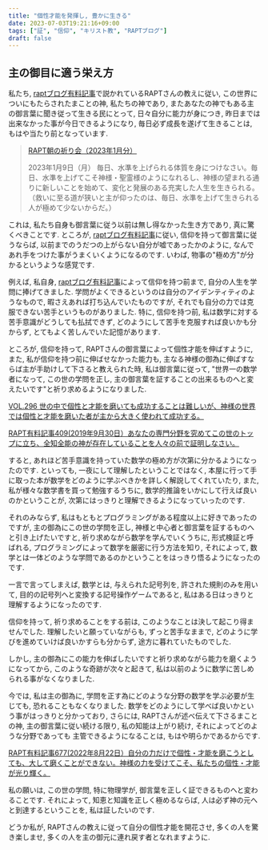```yaml
---
title: "個性才能を発揮し, 豊かに生きる"
date: 2023-07-03T19:21:16+09:00
tags: ["証", "信仰", "キリスト教", "RAPTブログ"]
draft: false
---
```


## 主の御目に適う栄え方
私たち, [raptブログ有料記事](https://rapt-neo.com/?page_id=30947)で説かれているRAPTさんの教えに従い,
この世界についにもたらされたまことの神, 私たちの神であり, またあなたの神でもある主の御言葉に聞き従って生きる民にとって,
日々自分に能力が身につき, 昨日までは出来なかった事が今日できるようになり, 毎日必ず成長を遂げて生きることは,
もはや当たり前となっています. 

> [RAPT朝の祈り会（2023年1月分）](https://rapt-neo.com/?page_id=57700)
>
> 2023年1月9日（月）
毎日、水準を上げられる体質を身につけなさい。毎日、水準を上げてこそ神様・聖霊様のようになれるし、神様の望まれる通りに新しいことを始めて、変化と発展のある充実した人生を生きられる。（救いに至る道が狭いと主が仰ったのは、毎日、水準を上げて生きられる人が極めて少ないからだ。）
>

これは, 私たち自身も御言葉に従う以前は無し得なかった生き方であり, 真に驚くべきことです.
ところが, [raptブログ有料記事](https://rapt-neo.com/?page_id=30947)に従い, 信仰を持って御言葉に従うならば,
以前までのうだつの上がらない自分が嘘であったかのように, なんであれ手をつけた事がうまくいくようになるのです. 
いわば, 物事の"極め方"が分かるというような感覚です.

例えば, 私自身, 
[raptブログ有料記事](https://rapt-neo.com/?page_id=30947)によって信仰を持つ前まで, 自分の人生を学問に捧げてきました.
学問がよくできるというのは自分のアイデンティティのようなもので, 暇さえあれば打ち込んでいたものですが,
それでも自分の力では克服できない苦手というものがありました. 特に, 信仰を持つ前, 私は数学に対する苦手意識がどうしても払拭できず,
どのようにして苦手を克服すれば良いかも分からず, とてもよく苦しんでいた記憶があります.

ところが, 信仰を持って, RAPTさんの御言葉によって個性才能を伸ばすように, また, 私が信仰を持つ前に伸ばせなかった能力も,
主なる神様の御為に伸ばすならば主が手助けして下さると教えられた時, 私は御言葉に従って,
"世界一の数学者になって, この世の学問を正し, 主の御言葉を証することの出来るものへと変えたいです"と祈り求めるようになりました.

[VOL.296 世の中で個性と才能を磨いても成功することは難しいが、神様の世界では個性と才能を磨いた者が主から大きく使われて成功する。](https://rapt-neo.com/?page_id=48266)

[RAPT有料記事409(2019年9月30日）あなたの専門分野を究めてこの世のトップに立ち、全知全能の神が存在していることを人々の前で証明しなさい。](https://rapt-neo.com/?page_id=51730)

すると, あれほど苦手意識を持っていた数学の極め方が次第に分かるようになったのです. といっても, 一夜にして理解したということではなく,
本屋に行って手に取った本が数学をどのように学ぶべきかを詳しく解説してくれていたり, また, 私が様々な数学書を買って勉強するうちに,
数学的推論をいかにして行えば良いのかということが, 次第にはっきりと理解できるようになっていったのです. 

それのみならず, 私はもともとプログラミングがある程度以上に好きであったのですが, 主の御為にこの世の学問を正し, 
神様と中心者と御言葉を証するものへと引き上げたいですと, 祈り求めながら数学を学んでいくうちに, 形式検証と呼ばれる, 
プログラミングによって数学を厳密に行う方法を知り, それによって, 数学とは一体どのような学問であるのかということをはっきり悟るようになったのです.

一言で言ってしまえば, 数学とは, 与えられた記号列を, 許された規則のみを用いて, 目的の記号列へと変換する記号操作ゲームであると, 
私はある日はっきりと理解するようになったのです.

信仰を持って, 祈り求めることをする前は, このようなことは決して起こり得ませんでした. 理解したいと願っていながらも,
ずっと苦手なままで, どのように学びを進めていけば良いかすらも分からず, 途方に暮れていたものでした.

しかし, 主の御為にこの能力を伸ばしたいですと祈り求めながら能力を磨くようになってから, このような奇跡が次々と起きて,
私は以前のように数学に苦しめられる事がなくなりました. 

今では, 私は主の御為に, 学問を正す為にどのような分野の数学を学ぶ必要が生じても,
恐れることもなくなりました. 数学をどのようにして学べば良いかという事がはっきりと分かっており, 
さらには, RAPTさんが述べ伝えて下さるまことの神, 主の御言葉に従い続ける限り, 私の知能は上がり続け, それによってどのような分野であっても
主管できるようになることは, もはや明らかであるからです.

[RAPT有料記事677(2022年8月22日）自分の力だけで個性・才能を磨こうとしても、大して磨くことができない。神様の力を受けてこそ、私たちの個性・才能が光り輝く。](https://rapt-neo.com/?p=57171)

私の願いは, この世の学問, 特に物理学が, 御言葉を正しく証できるものへと変わることです. それによって, 知恵と知識を正しく極めるならば,
人は必ず神の元へと到達するということを, 私は証したいのです. 

どうか私が, RAPTさんの教えに従って自分の個性才能を開花させ, 多くの人を驚き楽しませ, 多くの人を主の御元に連れ戻す者となれますように.
